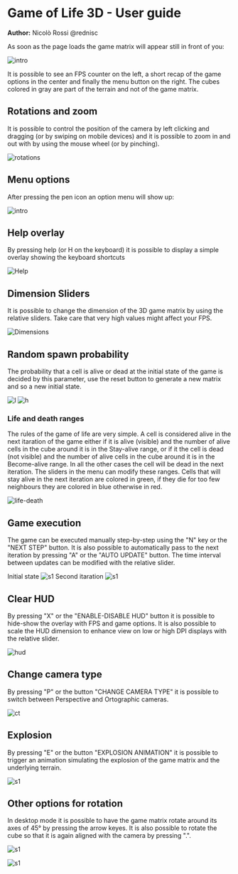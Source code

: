 # Game of Life 3D - User guide

**Author:** Nicolò Rossi @rednisc

As soon as the page loads the game matrix will appear still in front of you: 

![intro](https://raw.githubusercontent.com/lorenzoiuri/Game-of-Life-3D/master/images/tutorial/Intro.png)

It is possible to see an FPS counter on the left, a short recap of the game options in the center and 
finally the menu button on the right. The cubes colored in gray are part of the terrain and not of the game matrix.

## Rotations and zoom

It is possible to control the position of the camera by left clicking and dragging (or by swiping on mobile devices) and it is possible to zoom in and out with by using the mouse wheel (or by pinching).

![rotations](https://raw.githubusercontent.com/lorenzoiuri/Game-of-Life-3D/master/images/tutorial/Rotations.png)

## Menu options
After pressing the pen icon an option menu will show up:

![intro](https://raw.githubusercontent.com/lorenzoiuri/Game-of-Life-3D/master/images/tutorial/Menu.png)

## Help overlay
By pressing help (or H on the keyboard) it is possible to display a simple overlay showing the keyboard shortcuts

![Help](https://raw.githubusercontent.com/lorenzoiuri/Game-of-Life-3D/master/images/tutorial/HelpMsg.png)

## Dimension Sliders

It is possible to change the dimension of the 3D game matrix by using the relative sliders. Take care that very high 
values might affect your FPS.

![Dimensions](https://raw.githubusercontent.com/lorenzoiuri/Game-of-Life-3D/master/images/tutorial/Dims.png)

## Random spawn probability

The probability that a cell is alive or dead at the initial state of the game is decided by this parameter,
use the reset button to generate a new matrix and so a new initial state.

![l](https://raw.githubusercontent.com/lorenzoiuri/Game-of-Life-3D/master/images/tutorial/low.png)
![h](https://raw.githubusercontent.com/lorenzoiuri/Game-of-Life-3D/master/images/tutorial/high.png)

### Life and death ranges

The rules of the game of life are very simple. A cell is considered alive in the next itaration of the game either if it is alive (visible) and the number of alive cells in the cube around it is in the Stay-alive range, or if it the cell is dead (not visible) and the number of alive cells in the cube around it is in the Become-alive range. In all the other cases the cell will be dead in the next iteration. The sliders in the menu can modify these ranges. Cells that will stay alive in the next iteration are colored in green, if they die for too few neighbours they are colored in blue otherwise in red. 

![life-death](https://raw.githubusercontent.com/lorenzoiuri/Game-of-Life-3D/master/images/tutorial/ranges.png)

## Game execution

The game can be executed manually step-by-step using the "N" key or the "NEXT STEP" button. It is also
possible to automatically pass to the next iteration by pressing "A" or the "AUTO UPDATE" button. The time interval between updates can be modified with the relative slider.

Initial state
![s1](https://raw.githubusercontent.com/lorenzoiuri/Game-of-Life-3D/master/images/tutorial/step1.png)
Second itaration
![s1](https://raw.githubusercontent.com/lorenzoiuri/Game-of-Life-3D/master/images/tutorial/step2.png)

## Clear HUD

By pressing "X" or the "ENABLE-DISABLE HUD" button it is possible to hide-show the overlay with FPS and game options. 
It is also possible to scale the HUD dimension to enhance view on low or high DPI displays with the relative slider.

![hud](https://raw.githubusercontent.com/lorenzoiuri/Game-of-Life-3D/master/images/tutorial/NoHud.png)

## Change camera type

By pressing "P" or the button "CHANGE CAMERA TYPE" it is possible to switch between Perspective and Ortographic cameras.

![ct](https://raw.githubusercontent.com/lorenzoiuri/Game-of-Life-3D/master/images/tutorial/CameraType.png)

## Explosion

By pressing "E" or the button "EXPLOSION ANIMATION" it is possible to trigger an animation simulating the explosion
of the game matrix and the underlying terrain. 

![s1](https://raw.githubusercontent.com/lorenzoiuri/Game-of-Life-3D/master/images/tutorial/Explosion.png)

## Other options for rotation

In desktop mode it is possible to have the game matrix rotate around its axes of 45° by pressing the arrow keyes. It is
also possible to rotate the cube so that it is again aligned with the camera by pressing ".".

![s1](https://raw.githubusercontent.com/lorenzoiuri/Game-of-Life-3D/master/images/tutorial/Rotations_arrow.png)

![s1](https://raw.githubusercontent.com/lorenzoiuri/Game-of-Life-3D/master/images/tutorial/Face.png)




